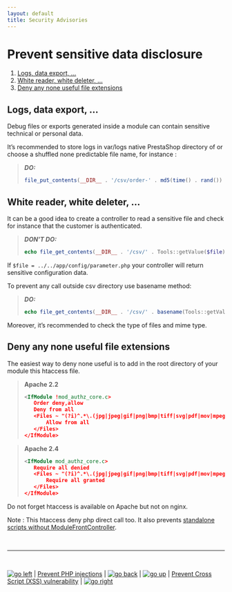 ```yaml
---
layout: default
title: Security Advisories
---
```


# Prevent sensitive data disclosure

1. [Logs, data export, …](#logs-data-export-)
2. [White reader, white deleter, …](#white-reader-white-deleter-)
3. [Deny any none useful file extensions](#deny-any-none-useful-file-extensions)

## Logs, data export, …

Debug files or exports generated inside a module can contain sensitive technical or personal data.

It’s recommended to store logs in var/logs native PrestaShop directory of or choose a shuffled none predictable file name, for instance :

> ***DO:***
> ```PHP
> file_put_contents(__DIR__ . '/csv/order-' . md5(time() . rand()) . '.csv', $content);
> ```

## White reader, white deleter, …

It can be a good idea to create a controller to read a sensitive file and check for instance that the customer is authenticated.

> ***DON'T DO:***
> ```PHP
> echo file_get_contents(__DIR__ . '/csv/' . Tools::getValue($file));
> ```

If `$file = ../../app/config/parameter.php` your controller will return sensitive configuration data.

To prevent any call outside csv directory use basename method: 

> ***DO:***
> ```PHP
> echo file_get_contents(__DIR__ . '/csv/' . basename(Tools::getValue($file)));
> ```

Moreover, it’s recommended to check the type of files and mime type.


## Deny any none useful file extensions

The easiest way to deny none useful is to add in the root directory of your module this htaccess file.

> **Apache 2.2**
> ```XML
> <IfModule !mod_authz_core.c>
>    Order deny,allow
>    Deny from all
>    <Files ~ "(?i)^.*\.(jpg|jpeg|gif|png|bmp|tiff|svg|pdf|mov|mpeg|mp4|avi|mpg|wma|flv|webm|ico|webp|woff|woff2|ttf|eot|html|css|js)$">
>        Allow from all
>    </Files>
> </IfModule>
> ```

> **Apache 2.4**
> ```XML
> <IfModule mod_authz_core.c>
>    Require all denied
>    <Files ~ "(?i)^.*\.(jpg|jpeg|gif|png|bmp|tiff|svg|pdf|mov|mpeg|mp4|avi|mpg|wma|flv|webm|ico|webp|woff|woff2|ttf|eot|html|css|js)$">
>        Require all granted
>    </Files>
> </IfModule>
> ```

Do not forget htaccess is available on Apache but not on nginx.

Note : This htaccess deny php direct call too. It also prevents [standalone scripts without ModuleFrontController](/logical_weakness.md#standalone-script-without-modulefrontcontroller).

<br>

****

<br>

[![go left](/images/left-arrow-9133251.png)](/security-advisories/kb/php_injections.html) | [Prevent PHP injections](/php_injections.md) | [![go back](/images/back-to-menu-arrow-9121722.png)](/security-advisories/kb/index.html) | [![go up](/images/up-arrow-1767592-1502496.png)](#prevent-sensitive-data-disclosure) | [Prevent Cross Script (XSS) vulnerability](/cross_script_vulnerability.md) | [![go right](/images/right-arrow.png)](/security-advisories/kb/cross_script_vulnerability.html)